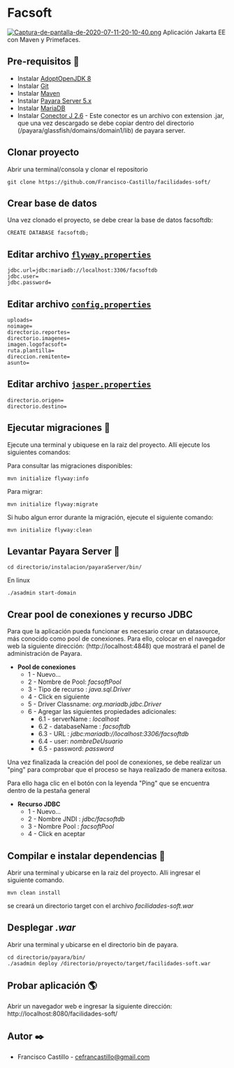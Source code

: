 # Facsoft
[![Captura-de-pantalla-de-2020-07-11-20-10-40.png](https://i.postimg.cc/T2jyZPkB/Captura-de-pantalla-de-2020-07-11-20-10-40.png)](https://postimg.cc/Bt6QFJfC)
Aplicación Jakarta EE con Maven y Primefaces.
## Pre-requisitos :pushpin:

* Instalar [AdoptOpenJDK 8](https://adoptopenjdk.net/)
* Instalar [Git](https://git-scm.com/)
* Instalar [Maven](https://maven.apache.org/)
* Instalar [Payara Server 5.x](https://www.payara.fish/products/downloads/#community)
* Instalar [MariaDB](https://mariadb.com/)
* Instalar [Conector J 2.6](https://downloads.mariadb.org/connector-java/) - Este conector es un archivo con extension .jar, que una vez descargado se debe copiar dentro del directorio (/payara/glassfish/domains/domain1/lib) de payara server.

## Clonar proyecto

Abrir una terminal/consola y clonar el repositorio

```
git clone https://github.com/Francisco-Castillo/facilidades-soft/
```
## Crear base de datos

Una vez clonado el proyecto, se debe crear la base de datos facsoftdb:

```
CREATE DATABASE facsoftdb;
```

## Editar archivo [`flyway.properties`](src/main/resources/flyway.properties)

```
jdbc.url=jdbc:mariadb://localhost:3306/facsoftdb
jdbc.user=
jdbc.password=
```
## Editar archivo [`config.properties`](src/main/resources/config.properties)

```
uploads=
noimage=
directorio.reportes=
directorio.imagenes=
imagen.logofacsoft=
ruta.plantilla=
direccion.remitente=
asunto=
```
## Editar archivo [`jasper.properties`](src/main/resources/jasper.properties)
```
directorio.origen=
directorio.destino=
```

## Ejecutar migraciones :scroll:

Ejecute una terminal y ubiquese en la raiz del proyecto. Allí ejecute los siguientes comandos:

Para consultar las migraciones disponibles:
```
mvn initialize flyway:info
```
Para migrar:

```
mvn initialize flyway:migrate
```

Si hubo algun error durante la migración, ejecute el siguiente comando:

```
mvn initialize flyway:clean
```
## Levantar Payara Server :rocket:

```
cd directorio/instalacion/payaraServer/bin/
```
En linux

```
./asadmin start-domain
```
## Crear pool de conexiones y recurso JDBC
Para que la aplicación pueda funcionar es necesario crear un datasource, más conocido como pool de conexiones. Para ello, colocar en el navegador web la siguiente dirección: (http://localhost:4848) que mostrará el panel de administración de Payara.

* **Pool de conexiones**
  * 1 - Nuevo...
  * 2 - Nombre de Pool: *facsoftPool*
  * 3 - Tipo de recurso : *java.sql.Driver*
  * 4 - Click en siguiente
  * 5 - Driver Classname:  *org.mariadb.jdbc.Driver*
  * 6 - Agregar las siguientes propiedades adicionales: 
    * 6.1 - serverName : *localhost*
    * 6.2 - databaseName : *facsoftdb*
    * 6.3 - URL : *jdbc:mariadb://localhost:3306/facsoftdb*
    * 6.4 - user: *nombreDeUsuario*
    * 6.5 - password: *password*
    
Una vez finalizada la creación del pool de conexiones, se debe realizar un "ping" para comprobar que el proceso se haya realizado de manera exitosa.

Para ello haga clic en el botón con la leyenda "Ping" que se encuentra dentro de la pestaña general 
    
* **Recurso JDBC**
  * 1 - Nuevo...
  * 2 - Nombre JNDI :     *jdbc/facsoftdb*
  * 3 - Nombre Pool : *facsoftPool*
  * 4 - Click en aceptar
  
## Compilar e instalar dependencias :wrench:

Abrir una terminal y ubicarse en la raiz del proyecto. Alli ingresar el siguiente comando.

```
mvn clean install
```
se creará un directorio target con el archivo *facilidades-soft.war*
  
## Desplegar *.war*
Abrir una terminal y ubicarse en el directorio bin de payara.
```
cd directorio/payara/bin/
./asadmin deploy /directorio/proyecto/target/facilidades-soft.war
```
## Probar aplicación :earth_americas:
Abrir un navegador web e ingresar la siguiente dirección: http://localhost:8080/facilidades-soft/

## Autor :black_nib:
- Francisco Castillo - cefrancastillo@gmail.com

